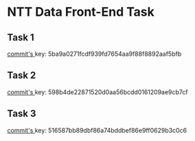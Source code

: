 # NTT Data Front-End Task

## Task 1

[commit's ](https://github.com/aliihsansenel/ntt-fe-task/commit/5ba9a0271fcdf939fd7654aa9f88f8892aaf5bfb) key: 5ba9a0271fcdf939fd7654aa9f88f8892aaf5bfb

## Task 2

[commit's ](https://github.com/aliihsansenel/ntt-fe-task/commit/598b4de22871520d0aa56bcdd0161209ae9cb7cf) key: 598b4de22871520d0aa56bcdd0161209ae9cb7cf


## Task 3

[commit's ](https://github.com/aliihsansenel/ntt-fe-task/commit/516587bb89dbf86a74bddbef86e9ff0629b3c0c6) key: 516587bb89dbf86a74bddbef86e9ff0629b3c0c6
